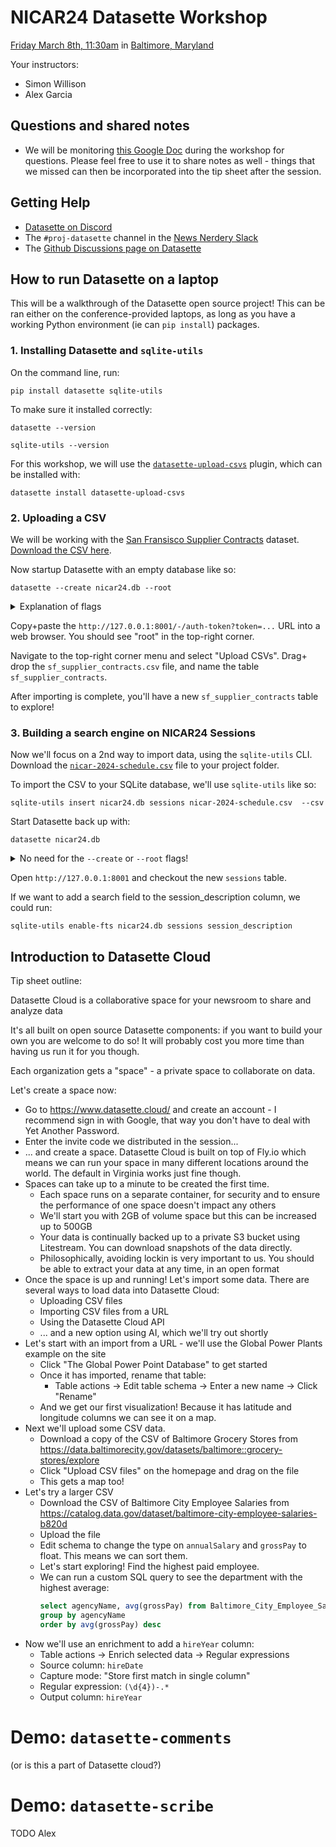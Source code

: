 # NICAR24 Datasette Workshop

[Friday March 8th, 11:30am](https://schedules.ire.org/nicar-2024/index.html#1110) in [Baltimore, Maryland](https://schedules.ire.org/nicar-2024)

Your instructors:

- Simon Willison
- Alex Garcia

## Questions and shared notes

- We will be monitoring [this Google Doc](https://docs.google.com/document/d/1OyEjk7yoQMdyhkAccRvg7R17nEHpIXpSs8BBIH78wWU/edit) during the workshop for questions. Please feel free to use it to share notes as well - things that we missed can then be incorporated into the tip sheet after the session.

## Getting Help

- [Datasette on Discord](https://datasette.io/discord)
- The `#proj-datasette` channel in the [News Nerdery Slack](https://newsnerdery.org/)
- The [Github Discussions page on Datasette](https://github.com/simonw/datasette/discussions)

## How to run Datasette on a laptop

This will be a walkthrough of the Datasette open source project! This can be ran either on the conference-provided laptops, as long as you have a working Python environment (ie can `pip install`) packages.

### 1. Installing Datasette and `sqlite-utils`

On the command line, run:

```
pip install datasette sqlite-utils
```

To make sure it installed correctly:

```
datasette --version

sqlite-utils --version
```

For this workshop, we will use the [`datasette-upload-csvs`](https://github.com/simonw/datasette-upload-csvs) plugin, which can be installed with:

```
datasette install datasette-upload-csvs
```

### 2. Uploading a CSV

We will be working with the [San Fransisco Supplier Contracts](https://data.sfgov.org/City-Management-and-Ethics/Supplier-Contracts/cqi5-hm2d/about_data)
dataset. [Download the CSV here](https://gist.githubusercontent.com/asg017/144d059dbad77135a50ef3cd8590aad5/raw/sf_supplier_contracts.csv).

Now startup Datasette with an empty database like so:

```
datasette --create nicar24.db --root
```

<details>
<summary>Explanation of flags</summary>
<li>The <code>--create</code> flag will create the <code>nicar24.db</code> database for you. Without it, an <code>nicar24.db file not found</code> error would be raised</li>
<li>The <code>--root</code> flag will print out a signed URL, which grants a view higher privileges, like uploading CSVs.
</details>

Copy+paste the `http://127.0.0.1:8001/-/auth-token?token=...` URL into a web browser. You should see "root" in the top-right corner.

Navigate to the top-right corner menu and select "Upload CSVs". Drag+ drop the `sf_supplier_contracts.csv` file, and name the table `sf_supplier_contracts`.

After importing is complete, you'll have a new `sf_supplier_contracts` table to explore!

### 3. Building a search engine on NICAR24 Sessions

Now we'll focus on a 2nd way to import data, using the `sqlite-utils` CLI. Download the [`nicar-2024-schedule.csv`](https://schedules.ire.org/nicar-2024/nicar-2024-schedule.csv) file to your project folder.

To import the CSV to your SQLite database, we'll use `sqlite-utils` like so:

```
sqlite-utils insert nicar24.db sessions nicar-2024-schedule.csv  --csv
```

Start Datasette back up with:

```
datasette nicar24.db
```

<details>
<summary>No need for the <code>--create</code> or <code>--root</code> flags!</summary>
Since the <code>nicar24.db</code> database has been created, and we aren't uploading CSVs through the Datasette interface anymore, there's no need for those flags anymore.
</details>

Open `http://127.0.0.1:8001` and checkout the new `sessions` table.

If we want to add a search field to the session_description column, we could run:

```
sqlite-utils enable-fts nicar24.db sessions session_description
```

## Introduction to Datasette Cloud

Tip sheet outline:

Datasette Cloud is a collaborative space for your newsroom to share and analyze data

It's all built on open source Datasette components: if you want to build your own you are welcome to do so! It will probably cost you more time than having us run it for you though.

Each organization gets a "space" - a private space to collaborate on data.

Let's create a space now:

- Go to https://www.datasette.cloud/ and create an account - I recommend sign in with Google, that way you don't have to deal with Yet Another Password.
- Enter the invite code we distributed in the session...
- ... and create a space. Datasette Cloud is built on top of Fly.io which means we can run your space in many different locations around the world. The default in Virginia works just fine though.
- Spaces can take up to a minute to be created the first time.
  - Each space runs on a separate container, for security and to ensure the performance of one space doesn't impact any others
  - We'll start you with 2GB of volume space but this can be increased up to 500GB
  - Your data is continually backed up to a private S3 bucket using Litestream. You can download snapshots of the data directly.
  - Philosophically, avoiding lockin is very important to us. You should be able to extract your data at any time, in an open format
- Once the space is up and running! Let's import some data. There are several ways to load data into Datasette Cloud:
  - Uploading CSV files
  - Importing CSV files from a URL
  - Using the Datasette Cloud API
  - ... and a new option using AI, which we'll try out shortly
- Let's start with an import from a URL - we'll use the Global Power Plants example on the site
  - Click "The Global Power Point Database" to get started
  - Once it has imported, rename that table:
    - Table actions -> Edit table schema -> Enter a new name -> Click "Rename"
  - And we get our first visualization! Because it has latitude and longitude columns we can see it on a map.
- Next we'll upload some CSV data.
  - Download a copy of the CSV of Baltimore Grocery Stores from https://data.baltimorecity.gov/datasets/baltimore::grocery-stores/explore
  - Click "Upload CSV files" on the homepage and drag on the file
  - This gets a map too!
- Let's try a larger CSV
  - Download the CSV of Baltimore City Employee Salaries from https://catalog.data.gov/dataset/baltimore-city-employee-salaries-b820d
  - Upload the file
  - Edit schema to change the type on `annualSalary` and `grossPay` to float. This means we can sort them.
  - Let's start exploring! Find the highest paid employee.
  - We can run a custom SQL query to see the department with the highest average:
    ```sql
    select agencyName, avg(grossPay) from Baltimore_City_Employee_Salaries
    group by agencyName
    order by avg(grossPay) desc
    ```
- Now we'll use an enrichment to add a `hireYear` column:
  - Table actions -> Enrich selected data -> Regular expressions
  - Source column: `hireDate`
  - Capture mode: "Store first match in single column"
  - Regular expression: `(\d{4})-.*`
  - Output column: `hireYear`

# Demo: `datasette-comments`

(or is this a part of Datasette cloud?)

# Demo: `datasette-scribe`

TODO Alex
